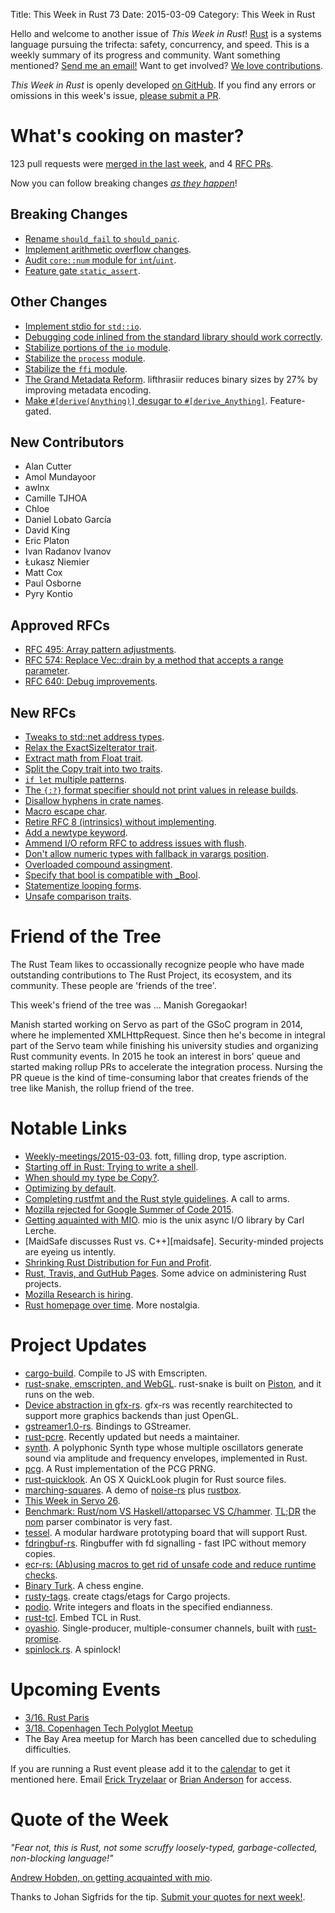 Title: This Week in Rust 73
Date: 2015-03-09
Category: This Week in Rust

Hello and welcome to another issue of *This Week in Rust*!
[Rust](http://rust-lang.org) is a systems language pursuing the trifecta:
safety, concurrency, and speed. This is a weekly summary of its progress and
community. Want something mentioned? [Send me an
email!](mailto:corey@octayn.net?subject=This%20Week%20in%20Rust%20Suggestion)
Want to get involved? [We love
contributions](https://github.com/rust-lang/rust/wiki/Note-guide-for-new-contributors).

*This Week in Rust* is openly developed [on GitHub](https://github.com/cmr/this-week-in-rust).
If you find any errors or omissions in this week's issue, [please submit a PR](https://github.com/cmr/this-week-in-rust/pulls).

# What's cooking on master?

123 pull requests were [merged in the last week][merged], and 4 [RFC PRs][rfcs].

[merged]: https://github.com/rust-lang/rust/pulls?q=is%3Apr+is%3Amerged+merged%3A2015-03-02..2015-03-09
[rfcs]: https://github.com/rust-lang/rfcs/pulls?q=is%3Apr+is%3Amerged+merged%3A2015-03-02..2015-03-09

Now you can follow breaking changes *[as they happen][BitRust]*!

[BitRust]: http://bitrust.octarineparrot.com/

## Breaking Changes

* [Rename `should_fail` to `should_panic`][panic].
* [Implement arithmetic overflow changes][overflow].
* [Audit `core::num` module for `int`/`uint`][num].
* [Feature gate `static_assert`][assert].

[panic]: https://github.com/rust-lang/rust/pull/21824
[overflow]: https://github.com/rust-lang/rust/pull/22532
[num]: https://github.com/rust-lang/rust/pull/22600
[assert]: https://github.com/rust-lang/rust/pull/22960

## Other Changes

* [Implement stdio for `std::io`][stdio].
* [Debugging code inlined from the standard library should work correctly][dbg].
* [Stabilize portions of the `io` module][io].
* [Stabilize the `process` module][process].
* [Stabilize the `ffi` module][ffi].
* [The Grand Metadata Reform][meta]. lifthrasiir reduces binary sizes
   by 27% by improving metadata encoding.
* [Make `#[derive(Anything)]` desugar to
  `#[derive_Anything]`][derive]. Feature-gated.

[stdio]: https://github.com/rust-lang/rust/pull/22797
[dbg]: https://github.com/rust-lang/rust/pull/22235
[process]: https://github.com/rust-lang/rust/pull/22882
[meta]: https://github.com/rust-lang/rust/pull/22971
[ffi]: https://github.com/rust-lang/rust/pull/22975
[io]: https://github.com/rust-lang/rust/pull/23010
[derive]: https://github.com/rust-lang/rust/pull/23137

## New Contributors

* Alan Cutter
* Amol Mundayoor
* awlnx
* Camille TJHOA
* Chloe
* Daniel Lobato García
* David King
* Eric Platon
* Ivan Radanov Ivanov
* Łukasz Niemier
* Matt Cox
* Paul Osborne
* Pyry Kontio

## Approved RFCs

* [RFC 495: Array pattern adjustments][rfc-495].
* [RFC 574: Replace Vec::drain by a method that accepts a range parameter][rfc-574].
* [RFC 640: Debug improvements][rfc-640].

[rfc-495]: https://github.com/rust-lang/rfcs/blob/master/text/0495-array-pattern-changes.md
[rfc-574]: https://github.com/rust-lang/rfcs/blob/master/text/0574-drain-range.md
[rfc-640]: https://github.com/rust-lang/rfcs/blob/master/text/0640-debug-improvements.md

## New RFCs

* [Tweaks to std::net address types][net].
* [Relax the ExactSizeIterator trait][relax].
* [Extract math from Float trait][math].
* [Split the Copy trait into two traits][copy].
* [`if let` multiple patterns][ifwhile].
* [The `{:?}` format specifier should not print values in release builds][not].
* [Disallow hyphens in crate names][disallow].
* [Macro escape char][char].
* [Retire RFC 8 (intrinsics) without implementing][retire].
* [Add a newtype keyword][newtype].
* [Ammend I/O reform RFC to address issues with flush][flush].
* [Don't allow numeric types with fallback in varargs position][var].
* [Overloaded compound assingment][ass].
* [Specify that bool is compatible with _Bool][bool].
* [Statementize looping forms][loop].
* [Unsafe comparison traits][cmp].

[cmp]: https://github.com/rust-lang/rfcs/pull/956
[loop]: https://github.com/rust-lang/rfcs/pull/955
[bool]: https://github.com/rust-lang/rfcs/pull/954
[ass]: https://github.com/rust-lang/rfcs/pull/953
[var]: https://github.com/rust-lang/rfcs/pull/951
[flush]: https://github.com/rust-lang/rfcs/pull/950
[newtype]: https://github.com/rust-lang/rfcs/pull/949
[retire]: https://github.com/rust-lang/rfcs/pull/948
[char]: https://github.com/rust-lang/rfcs/pull/944
[disallow]: https://github.com/rust-lang/rfcs/pull/940
[not]: https://github.com/rust-lang/rfcs/pull/938
[ifwhile]: https://github.com/rust-lang/rfcs/pull/937
[copy]: https://github.com/rust-lang/rfcs/pull/936
[math]: https://github.com/rust-lang/rfcs/pull/925
[relax]: https://github.com/rust-lang/rfcs/pull/924
[net]: https://github.com/rust-lang/rfcs/pull/923

# Friend of the Tree

The Rust Team likes to occassionally recognize people who have made
outstanding contributions to The Rust Project, its ecosystem, and its
community. These people are 'friends of the tree'.

This week's friend of the tree was ... Manish Goregaokar!

Manish started working on Servo as part of the GSoC program in 2014, where he implemented XMLHttpRequest. Since then he's become in integral part of the Servo team while finishing his university studies and organizing Rust community events. In 2015 he took an interest in bors' queue and started making rollup PRs to accelerate the integration process. Nursing the PR queue is the kind of time-consuming labor that creates friends of the tree like Manish, the rollup friend of the tree.

# Notable Links

* [Weekly-meetings/2015-03-03][mtg]. fott, filling drop, type ascription.
* [Starting off in Rust: Trying to write a shell][shell].
* [When should my type be Copy?][copy].
* [Optimizing by default][opt].
* [Completing rustfmt and the Rust style guidelines][rustfmt]. A call to arms.
* [Mozilla rejected for Google Summer of Code 2015][gsoc].
* [Getting aquainted with MIO][mio]. mio is the unix async I/O library by Carl Lerche.
* [MaidSafe discusses Rust vs. C++][maidsafe]. Security-minded
  projects are eyeing us intently.
* [Shrinking Rust Distribution for Fun and Profit][shrink].
* [Rust, Travis, and GutHub Pages][travis]. Some advice on
  administering Rust projects.
* [Mozilla Research is hiring][hire].
* [Rust homepage over time][home]. More nostalgia.

[mtg]: https://github.com/rust-lang/meeting-minutes/blob/master/weekly-meetings/2014-03-03.md
[home]: https://www.reddit.com/r/rust/comments/2ydfok/rust_homepage_over_time/
[hire]: https://www.reddit.com/r/rust/comments/2yackc/rustrelated_job_openings_at_mozilla_research/
[travis]: http://www.hoverbear.org/2015/03/07/rust-travis-github-pages/
[shrink]: https://lifthrasiir.github.io/rustlog/worklog-2015-03-06.html
[copy]: https://www.reddit.com/r/rust/comments/2xxjda/when_should_my_type_be_copy/
[maidesafe]: https://www.reddit.com/r/rust/comments/2xwe4r/maidsafe_discusses_rust_vs_c/
[mio]: http://www.hoverbear.org/2015/03/04/getting-acquainted-with-mio/
[shell]: http://blog.achernya.com/2015/03/starting-off-in-rust-trying-to-write.html
[gsoc]: https://www.reddit.com/r/rust/comments/2xr57s/mozilla_rejected_for_google_summer_of_code_2015/
[opt]: http://internals.rust-lang.org/t/optimizing-by-default/1532/1
[rustfmt]: http://internals.rust-lang.org/t/completing-rustfmt-and-the-rust-style-guidelines/1685/11

# Project Updates

* [cargo-build]. Compile to JS with Emscripten.
* [rust-snake, emscripten, and WebGL][snake]. rust-snake is built on
  [Piston], and it runs on the web.
* [Device abstraction in gfx-rs][gfx]. gfx-rs was recently rearchitected to
  support more graphics backends than just OpenGL.
* [gstreamer1.0-rs]. Bindings to GStreamer.
* [rust-pcre]. Recently updated but needs a maintainer.
* [synth]. A polyphonic Synth type whose multiple oscillators generate
  sound via amplitude and frequency envelopes, implemented in Rust.
* [pcg]. A Rust implementation of the PCG PRNG.
* [rust-quicklook]. An OS X QuickLook plugin for Rust source files.
* [marching-squares]. A demo of [noise-rs] plus [rustbox].
* [This Week in Servo 26][twis].
* [Benchmark: Rust/nom VS Haskell/attoparsec VS C/hammer][bench]. [TL;DR][bench-tldr] the [nom]
  parser combinator is very fast.
* [tessel]. A modular hardware prototyping board that will support Rust.
* [fdringbuf-rs]. Ringbuffer with fd signalling - fast IPC without memory copies.
* [ecr-rs: (Ab)using macros to get rid of unsafe code and reduce runtime checks][ecr].
* [Binary Turk]. A chess engine.
* [rusty-tags]. create ctags/etags for Cargo projects.
* [podio]. Write integers and floats in the specified endianness.
* [rust-tcl]. Embed TCL in Rust.
* [oyashio]. Single-producer, multiple-consumer channels, built with [rust-promise].
* [spinlock.rs]. A spinlock!

[spinlock.rs]: https://www.reddit.com/r/rust/comments/2yg4l1/a_spinlock_implementation_in_rust/
[rust-promise]: https://github.com/viperscape/rust-promise
[oyashio]: https://github.com/viperscape/oyashio
[rust-tcl]: https://github.com/AngryLawyer/rust-tcl
[podio]: http://mvdnes.github.io/podio/podio/index.html
[rusty-tags]: https://www.reddit.com/r/rust/comments/2yc37l/rustytags_create_ctagsetags_for_a_cargo_project/
[Binary Turk]: https://github.com/theemathas/binary_turk
[ecr]: http://heroesgravedevelopment.tumblr.com/post/112919710664
[fdringbuf-rs]: https://github.com/diwic/fdringbuf-rs
[tessel]: https://www.reddit.com/r/rust/comments/2y2enz/new_microcontroller_that_aims_to_support_rust_as/
[nom]: https://github.com/Geal/nom
[bench-tldr]: https://github.com/Geal/nom_benchmarks#after-some-optimizations
[bench]: https://www.reddit.com/r/rust/comments/2y0bas/benchmark_rustnom_vs_haskellattoparsec_vs_chammer/
[twis]: http://blog.servo.org/2015/03/04/twis-26/
[Piston]: http://pistondevelopers.github.io/
[snake]: https://www.reddit.com/r/rust_gamedev/comments/2yjkn8/rustsnake_emscripten_and_webgl/
[rustbox]: https://github.com/gchp/rustbox
[noise-rs]: https://github.com/bjz/noise-rs
[marching-squares]: https://github.com/crespyl/marching-squares
[rust-quicklook]: https://github.com/yingDev/rust-quicklook
[pcg]: https://github.com/codahale/pcg
[cargo-build]: http://users.rust-lang.org/t/rust-to-js-with-emscripten/587/4
[gstreamer1.0-rs]: http://users.rust-lang.org/t/gstreamer-bindings/591
[rust-pcre]: http://users.rust-lang.org/t/pcre-crate-in-rust/553
[gfx]: https://gfx-rs.github.io/2015/03/01/device.html
[synth]: https://www.reddit.com/r/rust/comments/2xruhg/synth_a_polyphonic_synth_type_whose_multiple/

# Upcoming Events

* [3/16. Rust Paris](http://www.meetup.com/Rust-Paris)
* [3/18. Copenhagen Tech Polyglot Meetup](http://www.meetup.com/Copenhagen-Tech-Polyglots/events/220800093/)
* The Bay Area meetup for March has been cancelled due to scheduling difficulties.

If you are running a Rust event please add it to the [calendar] to get
it mentioned here. Email [Erick Tryzelaar][erickt] or [Brian
Anderson][brson] for access.

[calendar]: https://www.google.com/calendar/embed?src=apd9vmbc22egenmtu5l6c5jbfc%40group.calendar.google.com
[erickt]: mailto:erick.tryzelaar@gmail.com
[brson]: mailto:banderson@mozilla.com

# Quote of the Week

*"Fear not, this is Rust, not some scruffy loosely-typed, garbage-collected, non-blocking language!"*

[Andrew Hobden, on getting acquainted with mio][mio].

[mio]: http://www.hoverbear.org/2015/03/04/getting-acquainted-with-mio/

Thanks to Johan Sigfrids for the tip. [Submit your quotes for next week!][submit].

[submit]: http://users.rust-lang.org/t/twir-quote-of-the-week/328

